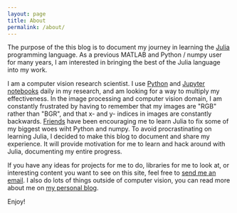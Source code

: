 ```yaml
---
layout: page
title: About
permalink: /about/
---
```


The purpose of the this blog is to document my journey in learning the [Julia](http://julialang.org/) programming language. As a previous MATLAB and Python / numpy user for many years, I am interested in bringing the best of the Julia language into my work.

I am a computer vision research scientist. I use [Python](http://python.org) and [Jupyter notebooks](http://jupyter.org/) daily in my research, and am looking for a way to multiply my effectiveness. In the image processing and computer vision domain, I am constantly frustrated by having to remember that my images are "RGB" rather than "BGR", and that x- and y- indices in images are constantly backwards. [Friends](http://blog.robindeits.com/) have been encouraging me to learn Julia to fix some of my biggest woes wiht Python and numpy. To avoid procrastinating on learning Julia, I decided to make this blog to document and share my experience. It will provide motivation for me to learn and hack around with Julia, documenting my entire progress.

If you have any ideas for projects for me to do, libraries for me to look at, or interesting content you want to see on this site, feel free to <a href="mailto:{{ site.author.email }}">send me an email</a>. I also do lots of things outside of computer vision, you can read more about me on [my personal blog](http://mprat.org).

Enjoy!